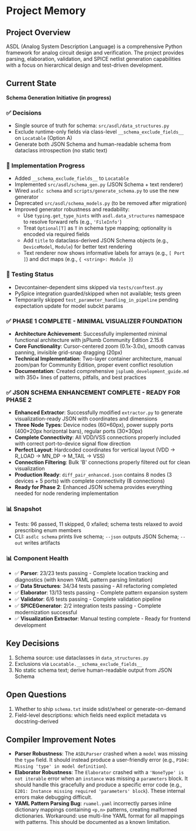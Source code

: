 # Project Memory

## Project Overview
ASDL (Analog System Description Language) is a comprehensive Python framework for analog circuit design and verification. The project provides parsing, elaboration, validation, and SPICE netlist generation capabilities with a focus on hierarchical design and test-driven development.

## Current State
**Schema Generation Initiative (in progress)**

### ✅ Decisions
- Single source of truth for schema: `src/asdl/data_structures.py`
- Exclude runtime-only fields via class-level `__schema_exclude_fields__` on `Locatable` (Option A)
- Generate both JSON Schema and human-readable schema from dataclass introspection (no static text)
  
### 🔧 Implementation Progress
- Added `__schema_exclude_fields__` to `Locatable`
- Implemented `src/asdl/schema_gen.py` (JSON Schema + text renderer)
- Wired `asdlc schema` and `scripts/generate_schema.py` to use the new generator
- Deprecated `src/asdl/schema_models.py` (to be removed after migration)
 - Improved generator robustness and readability:
   - Use `typing.get_type_hints` with `asdl.data_structures` namespace to resolve forward refs (e.g., `'FileInfo'`)
   - Treat `Optional[T]` as `T` in schema type mapping; optionality is encoded via required fields
   - Add `title` to dataclass-derived JSON Schema objects (e.g., `DeviceModel`, `Module`) for better text rendering
   - Text renderer now shows informative labels for arrays (e.g., `[ Port ]`) and dict maps (e.g., `{ <string>: Module }`)

### 🧪 Testing Status
- Devcontainer-dependent sims skipped via `tests/conftest.py`
- PySpice integration guarded/skipped when not available; tests green
- Temporarily skipped `test_parameter_handling_in_pipeline` pending expectation update for model subckt params

### ✅ **PHASE 1 COMPLETE - MINIMAL VISUALIZER FOUNDATION**
- **Architecture Achievement**: Successfully implemented minimal functional architecture with jsPlumb Community Edition 2.15.6
- **Core Functionality**: Cursor-centered zoom (0.1x-3.0x), smooth canvas panning, invisible grid-snap dragging (20px)
- **Technical Implementation**: Two-layer container architecture, manual zoom/pan for Community Edition, proper event conflict resolution
- **Documentation**: Created comprehensive `jsplumb_development_guide.md` with 350+ lines of patterns, pitfalls, and best practices

### ✅ **JSON SCHEMA ENHANCEMENT COMPLETE - READY FOR PHASE 2**
- **Enhanced Extractor**: Successfully modified `extractor.py` to generate visualization-ready JSON with coordinates and dimensions
- **Three Node Types**: Device nodes (60×60px), power supply ports (400×20px horizontal bars), regular ports (30×30px)
- **Complete Connectivity**: All VDD/VSS connections properly included with correct port-to-device signal flow direction
- **Perfect Layout**: Hardcoded coordinates for vertical layout (VDD → R_LOAD → MN_DP → M_TAIL → VSS)
- **Connection Filtering**: Bulk 'B' connections properly filtered out for clean visualization
- **Production Ready**: `diff_pair_enhanced.json` contains 8 nodes (3 devices + 5 ports) with complete connectivity (8 connections)
- **Ready for Phase 2**: Enhanced JSON schema provides everything needed for node rendering implementation

### 📊 Snapshot
- Tests: 96 passed, 11 skipped, 0 xfailed; schema tests relaxed to avoid prescribing enum members
- CLI: `asdlc schema` prints live schema; `--json` outputs JSON Schema; `--out` writes artifacts

### 📊 **Component Health**
- ✅ **Parser**: 23/23 tests passing - Complete location tracking and diagnostics (with known YAML pattern parsing limitation)
- ✅ **Data Structures**: 34/34 tests passing - All refactoring completed  
- ✅ **Elaborator**: 13/13 tests passing - Complete pattern expansion system
- ✅ **Validator**: 6/6 tests passing - Complete validation pipeline
- ✅ **SPICEGenerator**: 2/2 integration tests passing - Complete modernization successful
- ✅ **Visualization Extractor**: Manual testing complete - Ready for frontend development

## Key Decisions
1. Schema source: use dataclasses in `data_structures.py`
2. Exclusions via `Locatable.__schema_exclude_fields__`
3. No static schema text; derive human-readable output from JSON Schema

## Open Questions
1. Whether to ship `schema.txt` inside sdist/wheel or generate-on-demand
2. Field-level descriptions: which fields need explicit metadata vs docstring-derived

## Compiler Improvement Notes
- **Parser Robustness**: The `ASDLParser` crashed when a `model` was missing the `type` field. It should instead produce a user-friendly error (e.g., `P104: Missing 'type' in model definition`).
- **Elaborator Robustness**: The `Elaborator` crashed with a `'NoneType' is not iterable` error when an `instance` was missing a `parameters` block. It should handle this gracefully and produce a specific error code (e.g., `E201: Instance missing required 'parameters' block`). These internal errors make debugging difficult.
- **YAML Pattern Parsing Bug**: `ruamel.yaml` incorrectly parses inline dictionary mappings containing `<p,n>` patterns, creating malformed dictionaries. Workaround: use multi-line YAML format for all mappings with patterns. This should be documented as a known limitation.